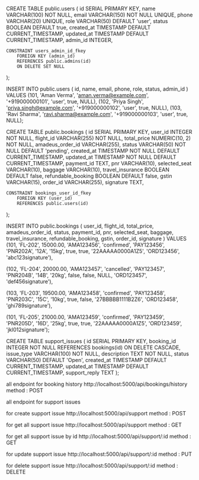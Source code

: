 
CREATE TABLE public.users (
    id SERIAL PRIMARY KEY,
    name VARCHAR(100) NOT NULL,
    email VARCHAR(150) NOT NULL UNIQUE,
    phone VARCHAR(20) UNIQUE,
    role VARCHAR(50) DEFAULT 'user',
    status BOOLEAN DEFAULT true,
    created_at TIMESTAMP DEFAULT CURRENT_TIMESTAMP,
    updated_at TIMESTAMP DEFAULT CURRENT_TIMESTAMP,
    admin_id INTEGER,

    CONSTRAINT users_admin_id_fkey
        FOREIGN KEY (admin_id)
        REFERENCES public.admins(id)
        ON DELETE SET NULL
);


INSERT INTO public.users (
  id, name, email, phone, role, status, admin_id
) VALUES
(101, 'Aman Verma', 'aman.verma@example.com', '+919000000101', 'user', true, NULL),
(102, 'Priya Singh', 'priya.singh@example.com', '+919000000102', 'user', true, NULL),
(103, 'Ravi Sharma', 'ravi.sharma@example.com', '+919000000103', 'user', true, NULL);



CREATE TABLE public.bookings (
    id SERIAL PRIMARY KEY,
    user_id INTEGER NOT NULL,
    flight_id VARCHAR(255) NOT NULL,
    total_price NUMERIC(10, 2) NOT NULL,
    amadeus_order_id VARCHAR(255),
    status VARCHAR(50) NOT NULL DEFAULT 'pending',
    created_at TIMESTAMP NOT NULL DEFAULT CURRENT_TIMESTAMP,
    updated_at TIMESTAMP NOT NULL DEFAULT CURRENT_TIMESTAMP,
    payment_id TEXT,
    pnr VARCHAR(10),
    selected_seat VARCHAR(10),
    baggage VARCHAR(10),
    travel_insurance BOOLEAN DEFAULT false,
    refundable_booking BOOLEAN DEFAULT false,
    gstin VARCHAR(15),
    order_id VARCHAR(255),
    signature TEXT,

    CONSTRAINT bookings_user_id_fkey
        FOREIGN KEY (user_id)
        REFERENCES public.users(id)
);



INSERT INTO public.bookings (
  user_id, flight_id, total_price, amadeus_order_id, status, payment_id, pnr,
  selected_seat, baggage, travel_insurance, refundable_booking, gstin,
  order_id, signature
) VALUES 
(101, 'FL-202', 15000.00, 'AMA123456', 'confirmed', 'PAY123456', 'PNR202A', '12A', '15kg', true, true, '22AAAAA0000A1Z5', 'ORD123456', 'abc123signature'),

(102, 'FL-204', 20000.00, 'AMA123457', 'cancelled', 'PAY123457', 'PNR204B', '14B', '20kg', false, false, NULL, 'ORD123457', 'def456signature'),

(103, 'FL-203', 19500.00, 'AMA123458', 'confirmed', 'PAY123458', 'PNR203C', '15C', '10kg', true, false, '27BBBBB1111B2Z6', 'ORD123458', 'ghi789signature'),

(101, 'FL-205', 21000.00, 'AMA123459', 'confirmed', 'PAY123459', 'PNR205D', '16D', '25kg', true, true, '22AAAAA0000A1Z5', 'ORD123459', 'jkl012signature');


CREATE TABLE support_issues (
  id SERIAL PRIMARY KEY,
  booking_id INTEGER NOT NULL REFERENCES bookings(id) ON DELETE CASCADE,
  issue_type VARCHAR(100) NOT NULL,
  description TEXT NOT NULL,
  status VARCHAR(50) DEFAULT 'Open',
  created_at TIMESTAMP DEFAULT CURRENT_TIMESTAMP,
  updated_at TIMESTAMP DEFAULT CURRENT_TIMESTAMP,
  support_reply TEXT
);

all endpoint for booking history
http://localhost:5000/api/bookings/history    
method : POST

all endpoint for support issues

for create support issue
http://localhost:5000/api/support
method : POST 

for get all support issue
http://localhost:5000/api/support
method : GET 

for get all support issue by id
http://localhost:5000/api/support/:id
method : GET 

for update support issue
http://localhost:5000/api/support/:id
method : PUT 

for delete support issue
http://localhost:5000/api/support/:id
method : DELETE